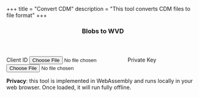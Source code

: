 +++
title = "Convert CDM"
description = "This tool converts CDM files to file format"
+++
<form id="toWVD">
   <article>
      <header><h3>Blobs to WVD</h3></header>
      <label data-tooltip="device_client_id_blob or client_id.bin">Client ID
         <input id="cid" type="file" required aria-invalid="true"/>
      </label>
      <label data-tooltip="device_private_key or private_key.pem">Private Key
         <input id="cid" type="file" required aria-invalid="true"/>
      </label>
   </article>
</form>

**Privacy**: this tool is implemented in WebAssembly and runs locally in your web browser. Once
loaded, it will run fully offline.


<script type="module" src="../js/fetch-init.js"></script>
